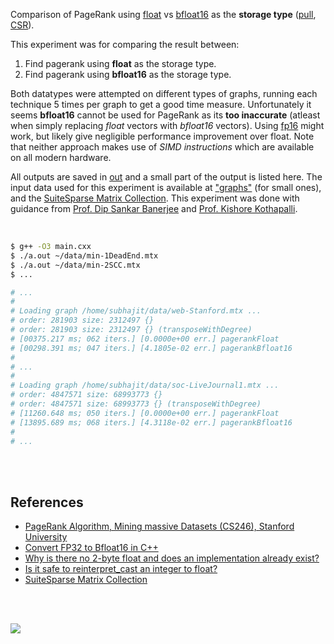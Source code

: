 Comparison of PageRank using [float] vs [bfloat16] as the **storage type**
([pull], [CSR]).

This experiment was for comparing the result between:
1. Find pagerank using **float** as the storage type.
2. Find pagerank using **bfloat16** as the storage type.

Both datatypes were attempted on different types of graphs, running each
technique 5 times per graph to get a good time measure. Unfortunately it seems
**bfloat16** cannot be used for PageRank as its **too inaccurate** (atleast
when simply replacing *float* vectors with *bfloat16* vectors). Using [fp16]
might work, but likely give negligible performance improvement over float.
Note that neither approach makes use of *SIMD instructions* which are
available on all modern hardware.

All outputs are saved in [out](out/) and a small part of the output is listed
here. The input data used for this experiment is available at ["graphs"] (for
small ones), and the [SuiteSparse Matrix Collection]. This experiment was done
with guidance from [Prof. Dip Sankar Banerjee] and [Prof. Kishore Kothapalli].

<br>

```bash
$ g++ -O3 main.cxx
$ ./a.out ~/data/min-1DeadEnd.mtx
$ ./a.out ~/data/min-2SCC.mtx
$ ...

# ...
#
# Loading graph /home/subhajit/data/web-Stanford.mtx ...
# order: 281903 size: 2312497 {}
# order: 281903 size: 2312497 {} (transposeWithDegree)
# [00375.217 ms; 062 iters.] [0.0000e+00 err.] pagerankFloat
# [00298.391 ms; 047 iters.] [4.1805e-02 err.] pagerankBfloat16
#
# ...
#
# Loading graph /home/subhajit/data/soc-LiveJournal1.mtx ...
# order: 4847571 size: 68993773 {}
# order: 4847571 size: 68993773 {} (transposeWithDegree)
# [11260.648 ms; 050 iters.] [0.0000e+00 err.] pagerankFloat
# [13895.689 ms; 068 iters.] [4.3118e-02 err.] pagerankBfloat16
#
# ...
```

<br>
<br>


## References

- [PageRank Algorithm, Mining massive Datasets (CS246), Stanford University](https://www.youtube.com/watch?v=ke9g8hB0MEo)
- [Convert FP32 to Bfloat16 in C++](https://stackoverflow.com/a/64493446/1413259)
- [Why is there no 2-byte float and does an implementation already exist?](https://stackoverflow.com/a/56017304/1413259)
- [Is it safe to reinterpret_cast an integer to float?](https://stackoverflow.com/a/13982359/1413259)
- [SuiteSparse Matrix Collection]

<br>
<br>

[![](https://i.imgur.com/CwLkGUW.jpg)](https://www.youtube.com/watch?v=ikAmrXP8p64)

[Prof. Dip Sankar Banerjee]: https://sites.google.com/site/dipsankarban/
[Prof. Kishore Kothapalli]: https://cstar.iiit.ac.in/~kkishore/
[SuiteSparse Matrix Collection]: https://suitesparse-collection-website.herokuapp.com
["graphs"]: https://github.com/puzzlef/graphs
[float]: https://en.wikipedia.org/wiki/Single-precision_floating-point_format
[bfloat16]: https://en.wikipedia.org/wiki/Bfloat16_floating-point_format
[fp16]: https://en.wikipedia.org/wiki/Half-precision_floating-point_format
[pull]: https://github.com/puzzlef/pagerank-push-vs-pull
[CSR]: https://github.com/puzzlef/pagerank-class-vs-csr
